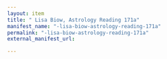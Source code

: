 ```yaml
---
layout: item
title: " Lisa Biow, Astrology Reading 171a"
manifest_name: "-lisa-biow-astrology-reading-171a"
permalink: "-lisa-biow-astrology-reading-171a"
external_manifest_url: 

---
```

<!-- Add an essay or interpretive material below this line,
using HTML or markdown.  Do not modify this file above this line -->
